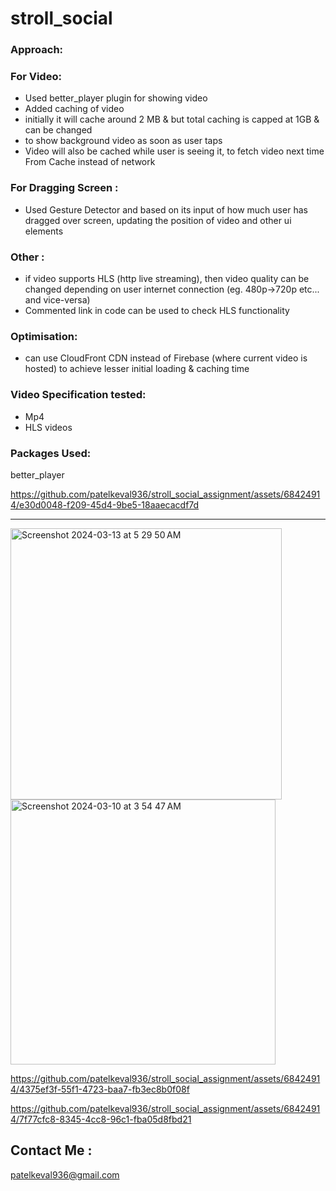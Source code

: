 # stroll_social

### Approach:

### For Video:
* Used better_player plugin for showing video
* Added caching of video
* initially it will cache around 2 MB & but total caching is capped at 1GB  &  can be changed 
* to show background video as soon as user taps
* Video will also be cached while user is seeing it, to fetch video next time From Cache instead of network

### For Dragging Screen : 
* Used Gesture Detector and based on its input of how much user has dragged over screen, updating the position of video and other ui elements

### Other :
* if video supports HLS (http live streaming), then video quality can be changed depending on user internet connection (eg. 480p->720p etc... and vice-versa)
* Commented link in code can be used to check HLS functionality

### Optimisation: 
* can use CloudFront CDN instead of Firebase (where current video is hosted) to achieve lesser initial loading & caching time

### Video Specification tested:
* Mp4
* HLS videos

### Packages Used:
better_player


https://github.com/patelkeval936/stroll_social_assignment/assets/68424914/e30d0048-f209-45d4-9be5-18aaecacdf7d


________________

<img width="434" alt="Screenshot 2024-03-13 at 5 29 50 AM" src="https://github.com/patelkeval936/stroll_social_assignment/assets/68424914/1d053e4f-4fb5-483c-a538-d77ddd5c3bd4">

<img width="424" alt="Screenshot 2024-03-10 at 3 54 47 AM" src="https://github.com/patelkeval936/stroll_social_assignment/assets/68424914/7d055852-3847-42da-9a7e-26907eab7c52">


https://github.com/patelkeval936/stroll_social_assignment/assets/68424914/4375ef3f-55f1-4723-baa7-fb3ec8b0f08f


https://github.com/patelkeval936/stroll_social_assignment/assets/68424914/7f77cfc8-8345-4cc8-96c1-fba05d8fbd21

## Contact Me : 
patelkeval936@gmail.com
